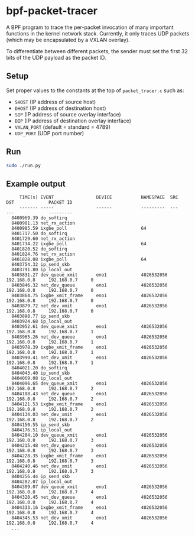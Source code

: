 # bpf-packet-tracer

A BPF program to trace the per-packet invocation of many important functions in the kernel network stack. Currently, it only traces UDP packets (which may be encapsulated by a VXLAN overlay).

To differentiate between different packets, the sender must set the first 32 bits of the UDP payload as the packet ID.

## Setup

Set proper values to the constants at the top of `packet_tracer.c` such as:

* `SHOST` (IP address of source host)
* `DHOST` (IP address of destination host)
* `SIP` (IP address of source overlay interface)
* `DIP` (IP address of destination overlay interface)
* `VXLAN_PORT` (default = standard = 4789)
* `UDP_PORT` (UDP port number)

## Run

```sh
sudo ./run.py
```

## Example output

```
     TIME(s) EVENT                DEVICE           NAMESPACE  SRC             DST             PACKET ID 
     ------- -----                ------           ---------  ---             ---             ---------
  8400969.39 do_softirq          
  8400981.13 net_rx_action       
  8400985.59 ixgbe_poll                            64        
  8401717.50 do_softirq          
  8401729.60 net_rx_action       
  8401734.22 ixgbe_poll                            64        
  8401820.52 do_softirq          
  8401824.76 net_rx_action       
  8401828.08 ixgbe_poll                            64        
  8403754.32 ip_send_skb         
  8403791.80 ip_local_out        
  8403831.27 dev_queue_xmit       eno1             4026532056 192.168.0.8     192.168.0.7     0         
  8403846.32 net_dev_queue        eno1             4026532056 192.168.0.8     192.168.0.7     0         
  8403864.75 ixgbe_xmit_frame     eno1             4026532056 192.168.0.8     192.168.0.7     0         
  8403879.72 net_dev_xmit         eno1             4026532056 192.168.0.8     192.168.0.7     0         
  8403898.77 ip_send_skb         
  8403924.68 ip_local_out        
  8403952.61 dev_queue_xmit       eno1             4026532056 192.168.0.8     192.168.0.7     1         
  8403965.26 net_dev_queue        eno1             4026532056 192.168.0.8     192.168.0.7     1         
  8403978.39 ixgbe_xmit_frame     eno1             4026532056 192.168.0.8     192.168.0.7     1         
  8403990.41 net_dev_xmit         eno1             4026532056 192.168.0.8     192.168.0.7     1         
  8404021.20 do_softirq          
  8404043.40 ip_send_skb         
  8404069.08 ip_local_out        
  8404096.65 dev_queue_xmit       eno1             4026532056 192.168.0.8     192.168.0.7     2         
  8404108.43 net_dev_queue        eno1             4026532056 192.168.0.8     192.168.0.7     2         
  8404121.53 ixgbe_xmit_frame     eno1             4026532056 192.168.0.8     192.168.0.7     2         
  8404134.03 net_dev_xmit         eno1             4026532056 192.168.0.8     192.168.0.7     2         
  8404150.55 ip_send_skb         
  8404176.51 ip_local_out        
  8404204.10 dev_queue_xmit       eno1             4026532056 192.168.0.8     192.168.0.7     3         
  8404215.48 net_dev_queue        eno1             4026532056 192.168.0.8     192.168.0.7     3         
  8404228.35 ixgbe_xmit_frame     eno1             4026532056 192.168.0.8     192.168.0.7     3         
  8404240.46 net_dev_xmit         eno1             4026532056 192.168.0.8     192.168.0.7     3         
  8404256.44 ip_send_skb         
  8404282.07 ip_local_out        
  8404309.07 dev_queue_xmit       eno1             4026532056 192.168.0.8     192.168.0.7     4         
  8404320.45 net_dev_queue        eno1             4026532056 192.168.0.8     192.168.0.7     4         
  8404333.16 ixgbe_xmit_frame     eno1             4026532056 192.168.0.8     192.168.0.7     4         
  8404345.53 net_dev_xmit         eno1             4026532056 192.168.0.8     192.168.0.7     4
  ...
```
